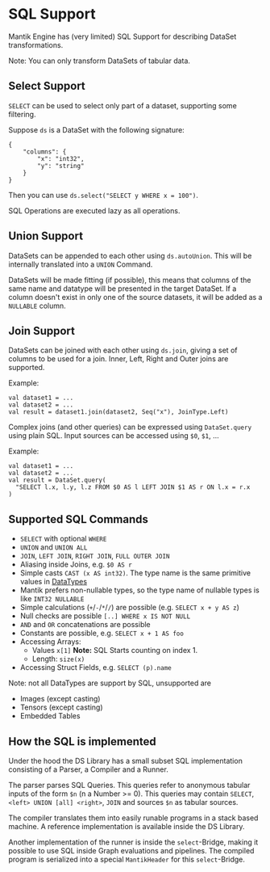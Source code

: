SQL Support
===========

Mantik Engine has (very limited) SQL Support for describing DataSet transformations.

Note: You can only transform DataSets of tabular data.

Select Support
--------------

`SELECT` can be used to select only part of a dataset, supporting some filtering.

Suppose `ds` is a DataSet with the following signature:

```
{
    "columns": {
        "x": "int32",
        "y": "string"
    }
}
```

Then you can use `ds.select("SELECT y WHERE x = 100")`.

SQL Operations are executed lazy as all operations. 

Union Support
-------------

DataSets can be appended to each other using `ds.autoUnion`. This will be internally translated into a `UNION` Command.

DataSets will be made fitting (if possible), this means that columns of the same name and datatype will be presented 
in the target DataSet. If a column doesn't exist in only one of the source datasets, it will be added as a `NULLABLE` column.

Join Support
------------

DataSets can be joined with each other using `ds.join`, giving a set of columns to be used for a join. Inner, Left, Right
and Outer joins are supported.

Example:

```
val dataset1 = ...
val dataset2 = ...
val result = dataset1.join(dataset2, Seq("x"), JoinType.Left)
```


Complex joins (and other queries) can be expressed using `DataSet.query` using plain SQL. Input sources can be accessed using `$0`, `$1`, ...

Example:

```
val dataset1 = ...
val dataset2 = ...
val result = DataSet.query(
  "SELECT l.x, l.y, l.z FROM $0 AS l LEFT JOIN $1 AS r ON l.x = r.x
)
```

Supported SQL Commands
----------------------

- `SELECT` with optional `WHERE`
- `UNION` and `UNION ALL`
- `JOIN`, `LEFT JOIN`, `RIGHT JOIN`, `FULL OUTER JOIN`
- Aliasing inside Joins, e.g. `$0 AS r`
- Simple casts `CAST (x AS int32)`. The type name is the same primitive values in [DataTypes](DataTypes.md)
- Mantik prefers non-nullable types, so the type name of nullable types is like `INT32 NULLABLE`
- Simple calculations (`+`/`-`/`*`/`/`) are possible (e.g. `SELECT x + y AS z`) 
- Null checks are possible `[..] WHERE x IS NOT NULL`
- `AND` and `OR` concatenations are possible
- Constants are possible, e.g. `SELECT x + 1 AS foo`
- Accessing Arrays:
  - Values `x[1]` **Note:** SQL Starts counting on index 1.
  - Length: `size(x)`
- Accessing Struct Fields, e.g. `SELECT (p).name`

Note: not all DataTypes are support by SQL, unsupported are

- Images (except casting)
- Tensors (except casting)  
- Embedded Tables

How the SQL is implemented
--------------------------
Under the hood the DS Library has a small subset SQL implementation consisting of a Parser, a Compiler and a Runner.

The parser parses SQL Queries. This queries refer to anonymous tabular inputs of the form `$n` (n a Number >= 0). This 
queries may contain `SELECT`, `<left> UNION [all] <right>`, `JOIN` and sources `$n` as tabular sources.

The compiler translates them into easily runable programs in a stack based machine. A reference implementation is
available inside the DS Library.

Another implementation of the runner is inside the `select`-Bridge, making it possible to use SQL inside Graph
evaluations and pipelines. The compiled program is serialized into a special `MantikHeader` for this `select`-Bridge.
